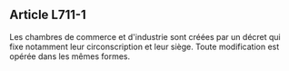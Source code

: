 Article L711-1
----
Les chambres de commerce et d'industrie sont créées par un décret qui fixe
notamment leur circonscription et leur siège. Toute modification est opérée dans
les mêmes formes.
